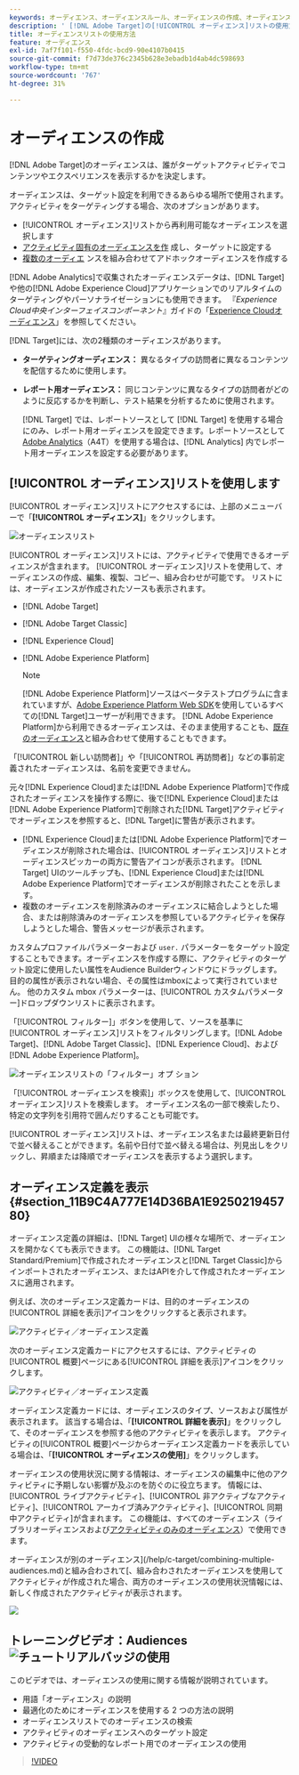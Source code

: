 ```yaml
---
keywords: オーディエンス、オーディエンスルール、オーディエンスの作成、オーディエンスの作成、ターゲットオーディエンス、レポートオーディエンス、レポートオーディエンス、セグメント、カスタムプロファイルパラメーター、オーディエンス定義、オーディエンスリスト
description: ' [!DNL Adobe Target]の[!UICONTROL オーディエンス]リストの使用方法を説明します。'
title: オーディエンスリストの使用方法
feature: オーディエンス
exl-id: 7af7f101-f550-4fdc-bcd9-90e4107b0415
source-git-commit: f7d73de376c2345b628e3ebadb1d4ab4dc598693
workflow-type: tm+mt
source-wordcount: '767'
ht-degree: 31%

---
```


# オーディエンスの作成

[!DNL Adobe Target]のオーディエンスは、誰がターゲットアクティビティでコンテンツやエクスペリエンスを表示するかを決定します。

オーディエンスは、ターゲット設定を利用できるあらゆる場所で使用されます。アクティビティをターゲティングする場合、次のオプションがあります。

* [!UICONTROL オーディエンス]リストから再利用可能なオーディエンスを選択します
* [アクティビティ固有のオーディエンスを作](/help/c-target/creating-activity-only-audience.md) 成し、ターゲットに設定する
* [複数のオーディエ](/help/c-target/combining-multiple-audiences.md#concept_A7386F1EA4394BD2AB72399C225981E5) ンスを組み合わせてアドホックオーディエンスを作成する

[!DNL Adobe Analytics]で収集されたオーディエンスデータは、[!DNL Target]や他の[!DNL Adobe Experience Cloud]アプリケーションでのリアルタイムのターゲティングやパーソナライゼーションにも使用できます。 『*Experience Cloud中央インターフェイスコンポーネント*』ガイドの「[Experience Cloudオーディエンス](https://experienceleague.adobe.com/docs/core-services/interface/audiences/audience-library.html?lang=ja)」を参照してください。

[!DNL Target]には、次の2種類のオーディエンスがあります。

* **ターゲティングオーディエンス：** 異なるタイプの訪問者に異なるコンテンツを配信するために使用します。
* **レポート用オーディエンス：** 同じコンテンツに異なるタイプの訪問者がどのように反応するかを判断し、テスト結果を分析するために使用されます。

   [!DNL Target] では、レポートソースとして [!DNL Target] を使用する場合にのみ、レポート用オーディエンスを設定できます。レポートソースとして [ Adobe Analytics](/help/c-integrating-target-with-mac/a4t/a4t.md)（A4T）を使用する場合は、[!DNL Analytics] 内でレポート用オーディエンスを設定する必要があります。

## [!UICONTROL オーディエンス]リストを使用します

[!UICONTROL オーディエンス]リストにアクセスするには、上部のメニューバーで「**[!UICONTROL オーディエンス]**」をクリックします。

![オーディエンスリスト](assets/audiences_list.png)

[!UICONTROL オーディエンス]リストには、アクティビティで使用できるオーディエンスが含まれます。 [!UICONTROL オーディエンス]リストを使用して、オーディエンスの作成、編集、複製、コピー、組み合わせが可能です。 リストには、オーディエンスが作成されたソースも表示されます。

* [!DNL Adobe Target]
* [!DNL Adobe Target Classic]
* [!DNL Experience Cloud]
* [!DNL Adobe Experience Platform]

   >[!NOTE]
   >
   >[!DNL Adobe Experience Platform]ソースはベータテストプログラムに含まれていますが、[Adobe Experience Platform Web SDK](/help/c-implementing-target/c-implementing-target-for-client-side-web/aep-web-sdk.md)を使用しているすべての[!DNL Target]ユーザーが利用できます。 [!DNL Adobe Experience Platform]から利用できるオーディエンスは、そのまま使用することも、[既存のオーディエンス](/help/c-target/combining-multiple-audiences.md)と組み合わせて使用することもできます。

「[!UICONTROL 新しい訪問者]」や「[!UICONTROL 再訪問者]」などの事前定義されたオーディエンスは、名前を変更できません。

元々[!DNL Experience Cloud]または[!DNL Adobe Experience Platform]で作成されたオーディエンスを操作する際に、後で[!DNL Experience Cloud]または[!DNL Adobe Experience Platform]で削除された[!DNL Target]アクティビティでオーディエンスを参照すると、[!DNL Target]に警告が表示されます。

* [!DNL Experience Cloud]または[!DNL Adobe Experience Platform]でオーディエンスが削除された場合は、[!UICONTROL オーディエンス]リストとオーディエンスピッカーの両方に警告アイコンが表示されます。 [!DNL Target] UIのツールチップも、[!DNL Experience Cloud]または[!DNL Adobe Experience Platform]でオーディエンスが削除されたことを示します。
* 複数のオーディエンスを削除済みのオーディエンスに結合しようとした場合、または削除済みのオーディエンスを参照しているアクティビティを保存しようとした場合、警告メッセージが表示されます。

カスタムプロファイルパラメーターおよび `user.` パラメーターをターゲット設定することもできます。オーディエンスを作成する際に、アクティビティのターゲット設定に使用したい属性をAudience Builderウィンドウにドラッグします。 目的の属性が表示されない場合、その属性はmboxによって実行されていません。 他のカスタム mbox パラメーターは、[!UICONTROL カスタムパラメーター]ドロップダウンリストに表示されます。

「[!UICONTROL フィルター]」ボタンを使用して、ソースを基準に[!UICONTROL オーディエンス]リストをフィルタリングします。[!DNL Adobe Target]、[!DNL Adobe Target Classic]、[!DNL Experience Cloud]、および[!DNL Adobe Experience Platform]。

![オーディエンスリストの「フィルター」オプ  ション](assets/filters.png)

「[!UICONTROL オーディエンスを検索]」ボックスを使用して、[!UICONTROL オーディエンス]リストを検索します。 オーディエンス名の一部で検索したり、特定の文字列を引用符で囲んだりすることも可能です。

[!UICONTROL オーディエンス]リストは、オーディエンス名または最終更新日付で並べ替えることができます。名前や日付で並べ替える場合は、列見出しをクリックし、昇順または降順でオーディエンスを表示するよう選択します。

## オーディエンス定義を表示 {#section_11B9C4A777E14D36BA1E925021945780}

オーディエンス定義の詳細は、[!DNL Target] UIの様々な場所で、オーディエンスを開かなくても表示できます。 この機能は、[!DNL Target Standard/Premium]で作成されたオーディエンスと[!DNL Target Classic]からインポートされたオーディエンス、またはAPIを介して作成されたオーディエンスに適用されます。

例えば、次のオーディエンス定義カードは、目的のオーディエンスの[!UICONTROL 詳細を表示]アイコンをクリックすると表示されます。

![アクティビティ／オーディエンス定義](assets/audience_definition_list.png)

次のオーディエンス定義カードにアクセスするには、アクティビティの[!UICONTROL 概要]ページにある[!UICONTROL 詳細を表示]アイコンをクリックします。

![アクティビティ／オーディエンス定義](assets/view-details-activity-overview.png)

オーディエンス定義カードには、オーディエンスのタイプ、ソースおよび属性が表示されます。 該当する場合は、「**[!UICONTROL 詳細を表示]**」をクリックして、そのオーディエンスを参照する他のアクティビティを表示します。 アクティビティの[!UICONTROL 概要]ページからオーディエンス定義カードを表示している場合は、「**[!UICONTROL オーディエンスの使用]**」をクリックします。

オーディエンスの使用状況に関する情報は、オーディエンスの編集中に他のアクティビティに予期しない影響が及ぶのを防ぐのに役立ちます。 情報には、[!UICONTROL ライブアクティビティ]、[!UICONTROL 非アクティブなアクティビティ]、[!UICONTROL アーカイブ済みアクティビティ]、[!UICONTROL 同期中アクティビティ]が含まれます。 この機能は、すべてのオーディエンス（ライブラリオーディエンスおよび[アクティビティのみのオーディエンス](/help/c-target/creating-activity-only-audience.md#concept_A6BADCF530ED4AE1852E677FEBE68483)）で使用できます。

オーディエンスが別のオーディエンス](/help/c-target/combining-multiple-audiences.md)と組み合わされて[、組み合わされたオーディエンスを使用してアクティビティが作成された場合、両方のオーディエンスの使用状況情報には、新しく作成されたアクティビティが表示されます。

![](assets/audience_definition_list_usage.png)

<!--The following audience definition card is for an audience imported from the Adobe Experience Cloud. In this instance, the audience was imported from Adobe Audience Manager (AAM).

![Usage tab on Audience Definition card](assets/audience_definition_mc.png)

The following details are available for these imported audience types:

| Audience Type | Details |
|--- |--- |
|Mobile audience|Marketing Name, Vendor, and Model.<br>The `matches | does not match` operator displays instead of `equals | does not equal`<br>![Imported Mobile Audience](/help/c-target/c-audiences/assets/imported_mobile_audience.png).|
|Visitor-behavior audience|**user.categoryAffinity:** `categoryAffinity` with `FAVORITE` parameter.<br>![Imported Category Affinity](/help/c-target/c-audiences/assets/imported_category_affinity.png)<br>**Monitoring:** Monitoring service equals true.<br>**No Monitoring Service:** Monitoring service equals false.<br>![Imported Monitoring](/help/c-target/c-audiences/assets/imported_monitoring.png)|
|Audiences using the NOT operator|**Single Rule:** Target displays the audience in the format `[All Visitor AND [NOT [rule]`. Single NOT rule displays with AND with `AllVisitor` audience.<br>![Imported Not Audience](/help/c-target/c-audiences/assets/imported_not_audience.png)|

Keep the following points in mind as you work with imported audiences:

* Expression target audiences are no longer supported in Target Standard/Premium. 
* Target Standard/Premium does not support some deprecated audiences or has improved operators for ease of use. Because of this, the definition of an imported audience, although working as per definition, does not mean that same is now available for creation in the Standard/Premium interface. For example, Social Audiences are visible with their rules but Target Standard/Premium does not allow social audiences to be created.-->

## トレーニングビデオ：Audiences ![チュートリアルバッジ](/help/assets/tutorial.png)の使用

このビデオでは、オーディエンスの使用に関する情報が説明されています。

* 用語「オーディエンス」の説明
* 最適化のためにオーディエンスを使用する 2 つの方法の説明
* オーディエンスリストでのオーディエンスの検索
* アクティビティのオーディエンスへのターゲット設定
* アクティビティの受動的なレポート用でのオーディエンスの使用

>[!VIDEO](https://video.tv.adobe.com/v/17398)

